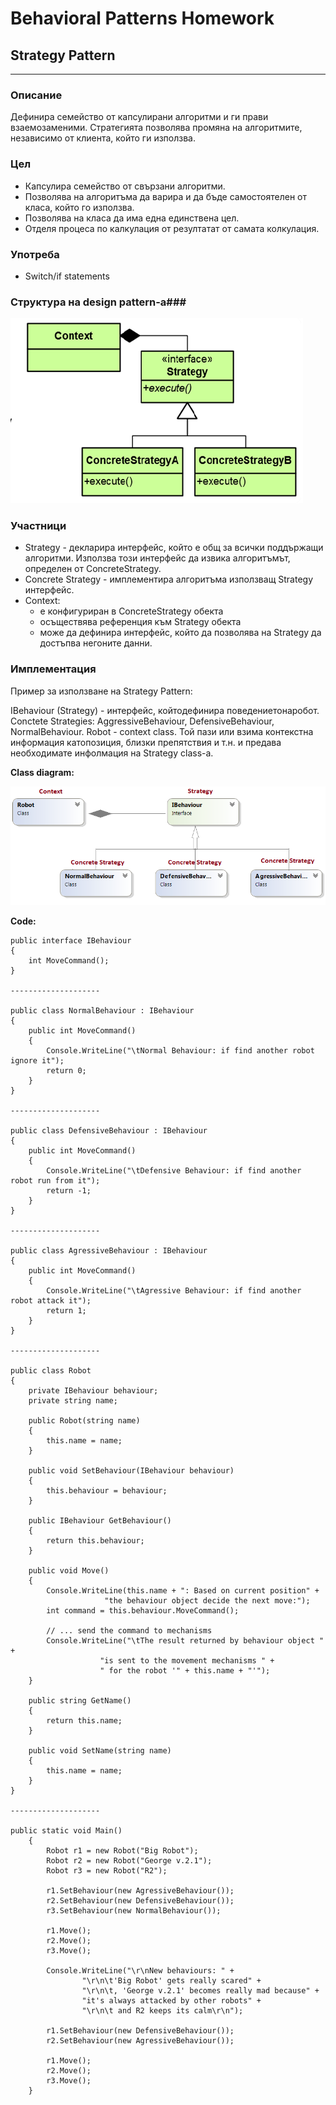 # Behavioral Patterns Homework #

## Strategy Pattern ##

----------

### Описание ###

Дефинира семейство от капсулирани алгоритми и ги прави взаемозаменими. Стратегията позволява промяна на алгоритмите, независимо от клиента, който ги използва.

### Цел ###

* Капсулира семейство от свързани алгоритми.
* Позволява на алгоритъма да варира и да бъде самостоятелен от класа, който го използва.
* Позволява на класа да има една единствена цел.
* Отделя процеса по калкулация от резултатат от самата колкулация.


### Употреба ###

*  Switch/if statements

### Структура на design pattern-a###

![](Images/StrategyPatternStructure.png)



### Участници ###

*  Strategy - декларира интерфейс, който е общ за всички поддържащи алгоритми.  Използва този интерфейс да извика алгоритъмът, определен от ConcreteStrategy.
*  Concrete Strategy - имплементира алгоритъма използващ Strategy интерфейс.
*  Context:
   - е конфигуриран в ConcreteStrategy обекта
   - осъществява референция към Strategy обекта
   - може да дефинира интерфейс, който да позволява на Strategy да достъпва негоните данни.

### Имплементация ###

Пример за използване на Strategy Pattern:

IBehaviour (Strategy) - интерфейс, койтодефинира поведениетонаробот. Conctete Strategies: AggressiveBehaviour, DefensiveBehaviour, NormalBehaviour. Robot - context class. Той пази или взима контекстна информация катопозиция, близки препятствия и т.н. и предава необходимате инфолмация на Strategy class-а.


**Class diagram:**

![](Images/StrategyPatternExample.png)

**Code:**

    public interface IBehaviour
    {
        int MoveCommand();
    }

    --------------------

    public class NormalBehaviour : IBehaviour
    {
        public int MoveCommand()
        {
            Console.WriteLine("\tNormal Behaviour: if find another robot ignore it");
            return 0;
        }
    }

    --------------------

    public class DefensiveBehaviour : IBehaviour
    {
        public int MoveCommand()
        {
            Console.WriteLine("\tDefensive Behaviour: if find another robot run from it");
            return -1;
        }
    }

    --------------------

    public class AgressiveBehaviour : IBehaviour
    {
        public int MoveCommand()
        {
            Console.WriteLine("\tAgressive Behaviour: if find another robot attack it");
            return 1;
        }
    }

    --------------------

    public class Robot
    {
        private IBehaviour behaviour;
        private string name;

        public Robot(string name)
        {
            this.name = name;
        }

        public void SetBehaviour(IBehaviour behaviour)
        {
            this.behaviour = behaviour;
        }

        public IBehaviour GetBehaviour()
        {
            return this.behaviour;
        }

        public void Move()
        {
            Console.WriteLine(this.name + ": Based on current position" +
                         "the behaviour object decide the next move:");
            int command = this.behaviour.MoveCommand();

            // ... send the command to mechanisms
            Console.WriteLine("\tThe result returned by behaviour object " +
                        "is sent to the movement mechanisms " +
                        " for the robot '" + this.name + "'");
        }

        public string GetName()
        {
            return this.name;
        }

        public void SetName(string name)
        {
            this.name = name;
        }
    }

    --------------------

    public static void Main()
        {
            Robot r1 = new Robot("Big Robot");
            Robot r2 = new Robot("George v.2.1");
            Robot r3 = new Robot("R2");

            r1.SetBehaviour(new AgressiveBehaviour());
            r2.SetBehaviour(new DefensiveBehaviour());
            r3.SetBehaviour(new NormalBehaviour());

            r1.Move();
            r2.Move();
            r3.Move();

            Console.WriteLine("\r\nNew behaviours: " +
                    "\r\n\t'Big Robot' gets really scared" +
                    "\r\n\t, 'George v.2.1' becomes really mad because" +
                    "it's always attacked by other robots" +
                    "\r\n\t and R2 keeps its calm\r\n");

            r1.SetBehaviour(new DefensiveBehaviour());
            r2.SetBehaviour(new AgressiveBehaviour());

            r1.Move();
            r2.Move();
            r3.Move();
        }

